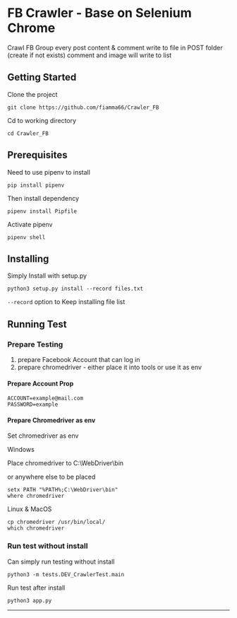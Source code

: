 # FB Crawler - Base on Selenium Chrome



Crawl FB Group every post content & comment
write to file in POST folder (create if not exists)
comment and image will write to list


## Getting Started


Clone the project 

`git clone https://github.com/fiamma66/Crawler_FB`

Cd to working directory

`cd Crawler_FB`

## Prerequisites



Need to use pipenv to install

`pip install pipenv`

Then install dependency

`pipenv install Pipfile`

Activate pipenv

`pipenv shell`

## Installing

Simply Install with setup.py

`python3 setup.py install --record files.txt`

`--record` option to Keep installing file list

## Running Test


### Prepare Testing 

1. prepare Facebook Account that can log in
2. prepare chromedriver - either place it into tools or use it as env


#### Prepare Account Prop
```properties
ACCOUNT=example@mail.com
PASSWORD=example
```


#### Prepare Chromedriver as env

Set chromedriver as env

Windows

Place chromedriver to C:\WebDriver\bin

or anywhere else to be placed
```batch
setx PATH "%PATH%;C:\WebDriver\bin"
where chromedriver
```

Linux & MacOS
```shell
cp chromedriver /usr/bin/local/
which chromedriver
```


### Run test without install


Can simply run testing without install

`python3 -m tests.DEV_CrawlerTest.main`



Run test after install

```shell
python3 app.py
```

---
